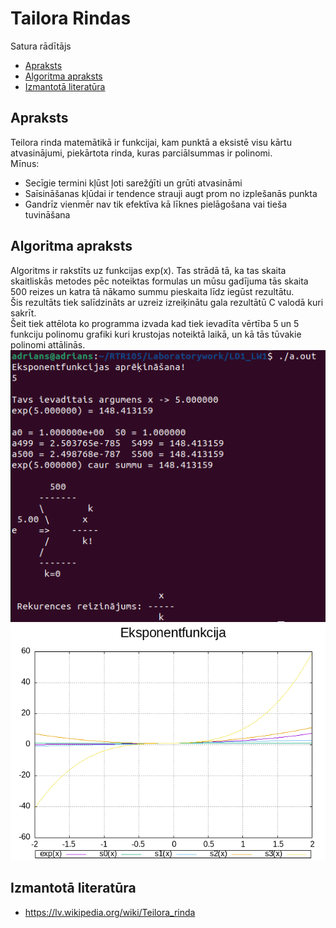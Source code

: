 # Tailora Rindas

Satura rādītājs  
- [Apraksts](https://github.com/Kaste245/RTR105/tree/main/Laboratorywork/LD1_LW1#apraksts)
- [Algoritma apraksts](https://github.com/Kaste245/RTR105/tree/main/Laboratorywork/LD1_LW1#algoritma-apraksts)
- [Izmantotā literatūra](https://github.com/Kaste245/RTR105/tree/main/Laboratorywork/LD1_LW1#izmantotā-literatūra)


## Apraksts

Teilora rinda matemātikā ir funkcijai, kam punktā a eksistē visu kārtu atvasinājumi, piekārtota rinda, kuras parciālsummas ir polinomi.  
Mīnus:  
- Secīgie termini kļūst ļoti sarežģīti un grūti atvasināmi
- Saīsināšanas kļūdai ir tendence strauji augt prom no izplešanās punkta
- Gandrīz vienmēr nav tik efektīva kā līknes pielāgošana vai tieša tuvināšana

## Algoritma apraksts

Algoritms ir rakstīts uz funkcijas exp(x). Tas strādā tā, ka tas skaita skaitliskās metodes pēc noteiktas formulas un mūsu gadījuma tās skaita 500 reizes un katra tā nākamo summu pieskaita līdz iegūst rezultātu.  
Šis rezultāts tiek salīdzināts ar uzreiz izreiķinātu gala rezultātū C valodā kuri sakrīt.  
Šeit tiek attēlota ko programma izvada kad tiek ievadīta vērtība 5 un 5 funkciju polinomu grafiki kuri krustojas noteiktā laikā, un kā tās tūvakie polinomi attālinās.  
![Programma](https://github.com/Kaste245/RTR105/blob/main/Laboratorywork/LD1_LW1/Streistermanis_Prog.png?raw=true)
![Grafiks](https://github.com/Kaste245/RTR105/blob/main/Laboratorywork/LD1_LW1/graph.png?raw=true)

## Izmantotā literatūra

- https://lv.wikipedia.org/wiki/Teilora_rinda 
 

